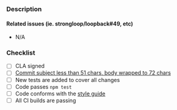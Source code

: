 ### Description


#### Related issues (ie. strongloop/loopback#49, etc)

- N/A

### Checklist

- [ ] CLA signed
- [ ] [Commit subject less than 51 chars, body wrapped to 72
  chars](http://loopback.io/doc/en/contrib/git-commit-messages.html)
- [ ] New tests are added to cover all changes
- [ ] Code passes `npm test`
- [ ] Code conforms with the [style
  guide](http://loopback.io/doc/en/contrib/style-guide.html)
- [ ] All CI builds are passing
